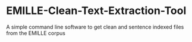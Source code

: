 # EMILLE-Clean-Text-Extraction-Tool
A simple command line software to get clean and sentence indexed files from the EMILLE corpus
